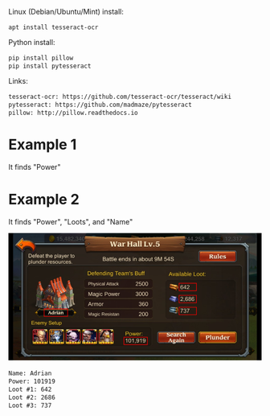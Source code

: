 
Linux (Debian/Ubuntu/Mint) install:

    apt install tesseract-ocr

Python install:

    pip install pillow
    pip install pytesseract

Links:

    tesseract-ocr: https://github.com/tesseract-ocr/tesseract/wiki
    pytesseract: https://github.com/madmaze/pytesseract
    pillow: http://pillow.readthedocs.io


# Example 1

It finds "Power"

# Example 2

It finds "Power", "Loots", and "Name"

![#1](images/example-2.png?raw=true)

    Name: Adrian
    Power: 101919
    Loot #1: 642
    Loot #2: 2686
    Loot #3: 737
